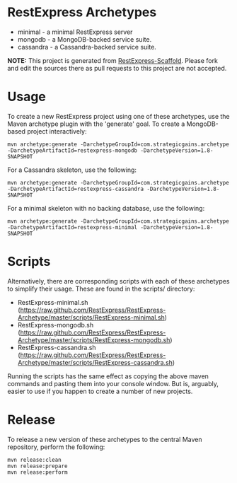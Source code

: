 RestExpress Archetypes
======================

* minimal - a minimal RestExpress server
* mongodb - a MongoDB-backed service suite.
* cassandra - a Cassandra-backed service suite.

__NOTE:__ This project is generated from [RestExpress-Scaffold](https://github.com/RestExpress/RestExpress-Scaffold).  Please fork and edit the sources there as pull requests to this project are not accepted.

Usage
=====
To create a new RestExpress project using one of these archetypes, use the Maven archetype plugin with the 'generate' goal.  To create a MongoDB-based project interactively:
```
mvn archetype:generate -DarchetypeGroupId=com.strategicgains.archetype -DarchetypeArtifactId=restexpress-mongodb -DarchetypeVersion=1.8-SNAPSHOT
```

For a Cassandra skeleton, use the following:
```
mvn archetype:generate -DarchetypeGroupId=com.strategicgains.archetype -DarchetypeArtifactId=restexpress-cassandra -DarchetypeVersion=1.8-SNAPSHOT
```

For a minimal skeleton with no backing database, use the following:
```
mvn archetype:generate -DarchetypeGroupId=com.strategicgains.archetype -DarchetypeArtifactId=restexpress-minimal -DarchetypeVersion=1.8-SNAPSHOT
```

Scripts
=======
Alternatively, there are corresponding scripts with each of these archetypes to simplify their usage.  These are found in the scripts/ directory:

* RestExpress-minimal.sh (https://raw.github.com/RestExpress/RestExpress-Archetype/master/scripts/RestExpress-minimal.sh)
* RestExpress-mongodb.sh (https://raw.github.com/RestExpress/RestExpress-Archetype/master/scripts/RestExpress-mongodb.sh)
* RestExpress-cassandra.sh (https://raw.github.com/RestExpress/RestExpress-Archetype/master/scripts/RestExpress-cassandra.sh)

Running the scripts has the same effect as copying the above maven commands and pasting them into your console window.  But is, arguably, easier to use if you happen to create a number of new projects.

Release
=======
To release a new version of these archetypes to the central Maven repository, perform the following:
```
mvn release:clean
mvn release:prepare
mvn release:perform
```
